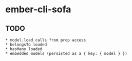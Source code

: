 # ember-cli-sofa

## TODO

```
* model.load calls from prop access
* belongsTo loaded
* hasMany loaded
* embedded models (persisted as a { key: { model } })
```
